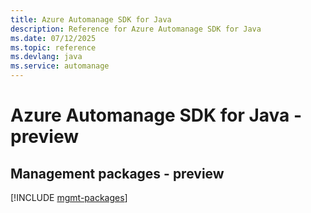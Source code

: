 ```yaml
---
title: Azure Automanage SDK for Java
description: Reference for Azure Automanage SDK for Java
ms.date: 07/12/2025
ms.topic: reference
ms.devlang: java
ms.service: automanage
---
```

# Azure Automanage SDK for Java - preview

## Management packages - preview
[!INCLUDE [mgmt-packages](automanage-mgmt-index.md)]